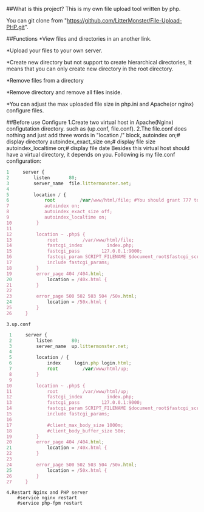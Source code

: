 ##What is this project?
  This is my own file upload tool written by php.
  
  You can git clone from 
  "https://github.com/LitterMonster/File-Upload-PHP.git".
  
  
##Functions
*View files and directories in an another link.

*Upload your files to your own server.

*Create new directory but not support to create hierarchical directories, 
It means that you can only create new directory in the root directory.

*Remove files from a directory

*Remove directory and remove all files inside.

*You can adjust the max uploaded file size in php.ini and Apache(or nginx)
configure files.

##Before use
    Configure
        1.Create two virtual host in Apache(Nginx) configutation directory.
        such as (up.conf, file.conf).
        2.The file.conf does nothing and just add three words in "location /" block, 
        autoindex on;# display directory
        autoindex_exact_size on;# display file size
        autoindex_localtime on;# display file date
        Besides this virtual host should have a virtual directory, it depends on you.
        Following is my file.conf configuration:
   ```javascript
  1     server {
  2         listen       80;
  3         server_name  file.littermonster.net;
  4
  5         location / {
  6             root         /var/www/html/file; #You should grant 777 to this directory so that you can read and write casually.
  7             autoindex on;
  8             autoindex_exact_size off;
  9             autoindex_localtime on;
 10         }
 11
 12         location ~ .php$ {
 13             root         /var/www/html/file;
 14             fastcgi_index         index.php;
 15             fastcgi_pass        127.0.0.1:9000;
 16             fastcgi_param SCRIPT_FILENAME $document_root$fastcgi_script_name;
 17             include fastcgi_params;
 18         }
 19         error_page 404 /404.html;
 20             location = /40x.html {
 21         }
 22
 23         error_page 500 502 503 504 /50x.html;
 24             location = /50x.html {
 25         }
 26     }
```
    3.up.conf
 ```javascript
  1     server {
  2         listen       80;
  3         server_name  up.littermonster.net;
  4
  5         location / {
  6             index     login.php login.html;
  7             root         /var/www/html/up;
  8         }
  9
 10         location ~ .php$ {
 11             root         /var/www/html/up;
 12             fastcgi_index         index.php;
 13             fastcgi_pass        127.0.0.1:9000;
 14             fastcgi_param SCRIPT_FILENAME $document_root$fastcgi_script_name;
 15             include fastcgi_params;
 16
 17             #client_max_body_size 1000m;
 18             #client_body_buffer_size 50m;
 19         }
 20         error_page 404 /404.html;
 21             location = /40x.html {
 22         }
 23
 24         error_page 500 502 503 504 /50x.html;
 25             location = /50x.html {
 26         }
 27     }

```
    4.Restart Nginx and PHP server
        #service nginx restart
        #service php-fpm restart
